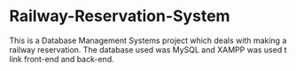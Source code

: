 # Railway-Reservation-System
This is a Database Management Systems project which deals with making a  railway reservation. The database used was MySQL and XAMPP was used t link front-end and back-end.  
